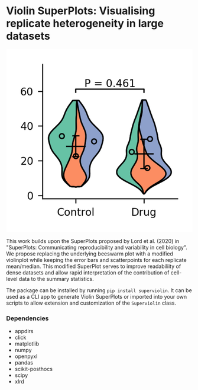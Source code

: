 # Violin SuperPlots: Visualising replicate heterogeneity in large datasets #

![Current exemplary superplot](Violin_SuperPlot_v0-8.png "Violin SuperPlot example")

This work builds upon the SuperPlots proposed by Lord et al. (2020) in "SuperPlots: Communicating reproducibility and variability in cell biology". We propose replacing the underlying beeswarm plot with a modified violinplot while keeping the error bars and scatterpoints for each replicate mean/median. This modified SuperPlot serves to improve readabiliity of dense datasets and allow rapid interpretation of the contribution of cell-level data to the summary statistics.

The package can be installed by running `pip install superviolin`. It can be used as a CLI app to generate Violin SuperPlots or imported into your own scripts to allow extension and customization of the `Superviolin` class.

### Dependencies ###
- appdirs
- click
- matplotlib
- numpy
- openpyxl
- pandas
- scikit-posthocs
- scipy
- xlrd

